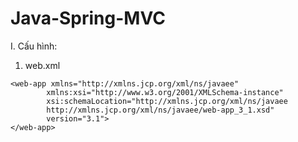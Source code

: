 # Java-Spring-MVC

I. Cấu hình:
1. web.xml
 ```
<web-app xmlns="http://xmlns.jcp.org/xml/ns/javaee"
         xmlns:xsi="http://www.w3.org/2001/XMLSchema-instance"
         xsi:schemaLocation="http://xmlns.jcp.org/xml/ns/javaee 
		 http://xmlns.jcp.org/xml/ns/javaee/web-app_3_1.xsd"
         version="3.1">
</web-app>
```
